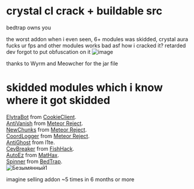 # crystal cl crack + buildable src

bedtrap owns you

the worst addon when i even seen, 6+ modules was skidded, crystal aura fucks ur fps and other modules works bad asf
how i cracked it? retarded dev forgot to put obfuscation on it
![image](https://user-images.githubusercontent.com/58750228/147372863-06b9fc48-e69d-41b6-832f-d37149e7e0f0.png)

thanks to Wyrm and Meowcher for the jar file

# skidded modules which i know where it got skidded
[ElytraBot](https://github.com/EurekaEffect/crystal-cl-crack/blob/main/src/main/java/crystal/addons/elytra/bot/ElytraBaritone.java) from [CookieClient](https://github.com/bebeli555/CookieClient/blob/main/src/main/java/me/bebeli555/cookieclient/mods/bots/elytrabot/ElytraBot.java).  
[AntiVanish](https://github.com/EurekaEffect/crystal-cl-crack/blob/main/src/main/java/crystal/addons/modules/NotiferPlus.java) from [Meteor Reject](https://github.com/AntiCope/meteor-rejects/blob/master/src/main/java/anticope/rejects/modules/AntiVanish.java).  
[NewChunks](https://github.com/EurekaEffect/crystal-cl-crack/blob/main/src/main/java/crystal/addons/modules/NewChunks.java) from [Meteor Reject](https://github.com/AntiCope/meteor-rejects/blob/master/src/main/java/anticope/rejects/modules/NewChunks.java).  
[CoordLogger](https://github.com/EurekaEffect/crystal-cl-crack/blob/main/src/main/java/crystal/addons/modules/NotiferPlus.java) from [Meteor Reject](https://github.com/AntiCope/meteor-rejects/blob/master/src/main/java/anticope/rejects/modules/CoordLogger.java).  
[AntiGhost](https://github.com/EurekaEffect/crystal-cl-crack/blob/main/src/main/java/crystal/addons/modules/AntiGhost.java) from l1te.  
[CevBreaker](https://github.com/EurekaEffect/crystal-cl-crack/blob/main/src/main/java/crystal/addons/modules/CevBreakerTest.java) from [FishHack](https://github.com/PlutoSolutions/FishHack-public/blob/main/src/main/java/cat/cattyn/fishhack/client/modules/combat/CevBreaker.java).  
[AutoEz](https://github.com/EurekaEffect/crystal-cl-crack/blob/main/src/main/java/crystal/addons/modules/AutoEz.java) from [MatHax](https://github.com/MatHax/Legacy/blob/master/src/main/java/mathax/legacy/client/systems/modules/chat/AutoEZ.java).  
[Spinner](https://github.com/EurekaEffect/crystal-cl-crack/blob/main/src/main/java/crystal/addons/modules/Spinner.java) from [BedTrap](https://github.com/PlutoSolutions/bedtrap-rip/blob/main/src/minegame159/meteorclient/systems/modules/bedtrap/SevilaMode.java).  
![Безымянный1](https://user-images.githubusercontent.com/58750228/147372868-753eba50-a6c6-4e25-86a5-c7ba80d8ed14.png)

imagine selling addon ~5 times in 6 months or more
